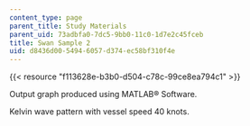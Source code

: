 ```yaml
---
content_type: page
parent_title: Study Materials
parent_uid: 73adbfa0-7dc5-9bb0-11c0-1d7e2c45fceb
title: Swan Sample 2
uid: d8436d00-5494-6057-d374-ec58bf310f4e
---
```


{{< resource "f113628e-b3b0-d504-c78c-99ce8ea794c1" >}}

Output graph produced using MATLAB® Software.

Kelvin wave pattern with vessel speed 40 knots.